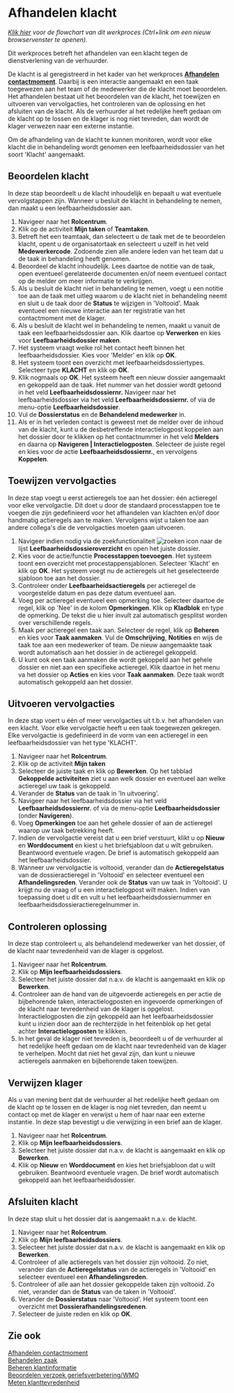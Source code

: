# Afhandelen klacht

*[Klik hier](https://cegeka-dsabestpracticeprocessen.mavimcloud.com//Portal/code?id=2b3&view=Chart&maximize=true) voor de flowchart van dit werkproces (Ctrl+link om een nieuw browservenster te openen).*

Dit werkproces betreft het afhandelen van een klacht tegen de dienstverlening van de verhuurder. 

De klacht is al geregistreerd in het kader van het werkproces **[Afhandelen contactmoment](../afhandelen-contactmoment/)**. Daarbij is een interactie aangemaakt en een taak toegewezen aan het team of de medewerker die de klacht moet beoordelen.
Het afhandelen bestaat uit het beoordelen van de klacht, het toewijzen en uitvoeren van vervolgacties, het controleren van de oplossing en het afsluiten van de klacht. Als de verhuurder al het redelijke heeft gedaan om de klacht op te lossen en de klager is nog niet tevreden, dan wordt de klager verwezen naar een externe instantie. 

Om de afhandeling van de klacht te kunnen monitoren, wordt voor elke klacht die in behandeling wordt genomen een leefbaarheidsdossier van het soort 'Klacht' aangemaakt. 

## Beoordelen klacht

In deze stap beoordeelt u de klacht inhoudelijk en bepaalt u wat eventuele vervolgstappen zijn. Wanneer u besluit de klacht in behandeling te nemen, dan maakt u een leefbaarheidsdossier aan.

1. Navigeer naar het **Rolcentrum**.
2. Klik op de activiteit **Mijn taken** of **Teamtaken**.
3. Betreft het een teamtaak, dan selecteert u de taak met de te beoordelen klacht, opent u de organisatortaak en selecteert u uzelf in het veld **Medewerkercode**. Zodoende zien alle andere leden van het team dat u de taak in behandeling heeft genomen.
4. Beoordeel de klacht inhoudelijk. Lees daartoe de notitie van de taak, open eventueel gerelateerde documenten en/of neem eventueel contact op de melder om meer informatie te verkrijgen.
5. Als u besluit de klacht niet in behandeling te nemen, voegt u een notitie toe aan de taak met uitleg waarom u de klacht niet in behandeling neemt en sluit u de taak door de **Status** te wijzigen in 'Voltooid'. Maak eventueel een nieuwe interactie aan ter registratie van het contactmoment met de klager. 
6. Als u besluit de klacht wel in behandeling te nemen, maakt u vanuit de taak een leefbaarheidsdossier aan. Klik daartoe op **Verwerken** en kies voor **Leefbaarheidsdossier maken**. 
7. Het systeem vraagt welke rol het contact heeft binnen het leefbaarheidsdossier. Kies voor 'Melder' en klik op **OK**. 
8. Het systeem toont een overzicht met leefbaarheidsdossiertypes. Selecteer type **KLACHT** en klik op **OK**.
9. Klik nogmaals op **OK**. Het systeem heeft een nieuw dossier aangemaakt en gekoppeld aan de taak. Het nummer van het dossier wordt getoond in het veld **Leefbaarheidsdossiernr.** Navigeer naar het leefbaarheidsdossier via het veld **Leefbaarheidsdossiernr.** of via de menu-optie **Leefbaarheidsdossier**. 
11. Vul de **Dossierstatus** en de **Behandelend medewerker** in.
12. Als er in het verleden contact is geweest met de melder over de inhoud van de klacht, kunt u de desbetreffende interactielogpost koppelen aan het dossier door te klikken op  het contactnummer in het veld **Melders** en daarna op **Navigeren | Interactielogposten**. Selecteer de juiste regel en kies voor de actie **Leefbaarheidsdossiernr.**, en vervolgens **Koppelen**.

## Toewijzen vervolgacties 

In deze stap voegt u eerst actieregels toe aan het dossier: één actieregel voor elke vervolgactie.  Dit doet u door de standaard processtappen toe te voegen die zijn gedefinieerd voor het afhandelen van klachten en/of door handmatig actieregels aan te maken. Vervolgens wijst u taken toe aan andere collega's die de vervolgacties moeten gaan uitvoeren. 

1. Navigeer indien nodig via de zoekfunctionaliteit ![zoeken icon](/assets/images/zoeken.png "zoeken icon") naar de lijst **Leefbaarheidsdossieroverzicht** en open het juiste dossier.
2. Kies voor de actie/functie **Processtappen toevoegen**. Het systeem toont een overzicht met procestappensjablonen. Selecteer 'Klacht' en klik op **OK**. Het systeem voegt nu de actieregels uit het geselecteerde sjabloon toe aan het dossier.
3. Controleer onder **Leefbaarheidsactieregels** per actieregel de voorgestelde datum en pas deze datum eventueel aan.
4. Voeg per actieregel eventueel een opmerking toe. Selecteer daartoe de regel, klik op 'Nee' in de kolom **Opmerkingen**. Klik op **Kladblok** en type de opmerking. De tekst die u hier invult zal automatisch gesplitst worden over verschillende regels.
5. Maak per actieregel een taak aan. Selecteer de regel, klik op **Beheren** en kies voor **Taak aanmaken**. Vul de **Omschrijving**, **Notities** en wijs de taak toe aan een medewerker of team. De nieuw aangemaakte taak wordt automatisch aan het dossier in de actieregel gekoppeld.
6. U kunt ook een taak aanmaken die wordt gekoppeld aan het gehele dossier en niet aan een specifieke actieregel. Klik daartoe in het menu va het dossier op **Acties** en kies voor **Taak aanmaken**. Deze taak wordt automatisch gekoppeld aan het dossier.

## Uitvoeren vervolgacties

In deze stap voert u één of meer vervolgacties uit t.b.v. het afhandelen van een klacht. Voor elke vervolgactie heeft u een taak toegewezen gekregen. Elke vervolgactie is gedefinieerd in de vorm van een actieregel in een leefbaarheidsdossier van het type 'KLACHT'. 

1. Navigeer naar het **Rolcentrum**. 
2. Klik op de activiteit **Mijn taken**
3. Selecteer de juiste taak en klik op **Bewerken**. Op het tabblad **Gekoppelde activiteiten** ziet u aan welk dossier en eventueel aan welke actieregel uw taak is gekoppeld. 
4. Verander de **Status** van de taak in 'In uitvoering'. 
5. Navigeer naar het leefbaarheidsdossier via het veld **Leefbaarheidsdossiernr.** of via de menu-optie **Leefbaarheidsdossier** (onder **Navigeren**). 
6. Voeg **Opmerkingen** toe aan het gehele dossier of aan de actieregel waarop uw taak betrekking heeft. 
7. Indien de vervolgactie vereist dat u een brief verstuurt, klikt u op **Nieuw** en **Worddocument** en kiest u het briefsjabloon dat u wilt gebruiken. Beantwoord eventuele vragen. De brief is automatisch gekoppeld aan het leefbaarheidsdossier. 
8. Wanneer uw vervolgactie is voltooid, verander dan de **Actieregelstatus** van de dossieractieregel in 'Voltooid' en selecteer eventueel een **Afhandelingsreden**. Verander ook de **Status** van uw taak in 'Voltooid'. U krijgt nu de vraag of u een interactielogpost wilt maken. Indien van toepassing doet u dit en vult u het leefbaarheidsdossiernummer en leefbaarheidsdossieractieregelnummer in.

## Controleren oplossing 

In deze stap controleert u, als behandelend medewerker van het dossier, of de klacht naar tevredenheid van de klager is opgelost. 

1. Navigeer naar het **Rolcentrum**. 
2. Klik op **Mijn leefbaarheidsdossiers**. 
3. Selecteer het juiste dossier dat n.a.v. de klacht is aangemaakt en klik op **Bewerken**. 
4. Controleer aan de hand van de uitgevoerde actieregels en per actie de bijbehorende taken, interactielogposten en ingevoerde opmerkingen of de klacht naar tevredenheid van de klager is opgelost. Interactielogposten die zijn gekoppeld aan het leefbaarheidsdossier kunt u inzien door aan de rechterzijde in het feitenblok op het getal achter **Interactielogposten** te klikken. 
5. In het geval de klager niet tevreden is, beoordeelt u of de verhuurder al het redelijke heeft gedaan om de klacht naar tevredenheid van de klager te verhelpen. Mocht dat niet het geval zijn, dan kunt u nieuwe actieregels aanmaken en bijbehorende taken toewijzen. 

## Verwijzen klager

Als u van mening bent dat de verhuurder al het redelijke heeft gedaan om de klacht op te lossen en de klager is nog niet tevreden, dan neemt u contact op met de klager en verwijst u hem of haar naar een externe instantie. In deze stap bevestigt u die verwijzing in een brief aan de klager.  

1. Navigeer naar het **Rolcentrum**. 
2. Klik op **Mijn leefbaarheidsdossiers**. 
3. Selecteer het juiste dossier dat n.a.v. de klacht is aangemaakt en klik op **Bewerken**. 
4. Klik op **Nieuw** en **Worddocument** en kies het briefsjabloon dat u wilt gebruiken. Beantwoord eventuele vragen. De brief wordt automatisch gekoppeld aan het leefbaarheidsdossier.

## Afsluiten klacht

 In deze stap sluit u het dossier dat is aangemaakt n.a.v. de klacht.  

1. Navigeer naar het **Rolcentrum**. 
2. Klik op **Mijn leefbaarheidsdossiers**. 
3. Selecteer het juiste dossier dat n.a.v. de klacht is aangemaakt en klik op **Bewerken**. 
4. Controleer of alle actieregels van het dossier zijn voltooid. Zo niet, verander dan de **Actieregelstatus** van de actieregels in 'Voltooid' en selecteer eventueel een **Afhandelingsreden**.  
5. Controleer of alle aan het dossier gekoppelde taken zijn voltooid. Zo niet, verander dan de **Status** van de taken in 'Voltooid'. 
6. Verander de **Dossierstatus** naar 'Voltooid'. Het systeem toont een overzicht met **Dossierafhandelingsredenen**. 
7. Selecteer de juiste reden en klik op **OK**.

## Zie ook

[Afhandelen contactmoment](../afhandelen-contactmoment/)  
[Behandelen zaak](../behandelen-zaak/)  
[Beheren klantinformatie](../beheren-klantinformatie/)  
[Beoordelen verzoek geriefsverbetering/WMO](../beoordelen-verzoek-geriefsverbetering-WMO/)  
[Meten klanttevredenheid](../meten-klanttevredenheid/)

